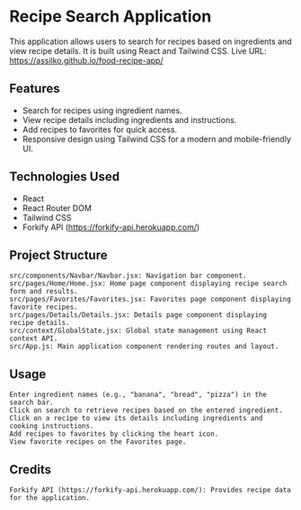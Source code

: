 # Recipe Search Application

This application allows users to search for recipes based on ingredients and view recipe details. It is built using React and Tailwind CSS.
Live URL: https://assilko.github.io/food-recipe-app/

## Features

- Search for recipes using ingredient names.
- View recipe details including ingredients and instructions.
- Add recipes to favorites for quick access.
- Responsive design using Tailwind CSS for a modern and mobile-friendly UI.

## Technologies Used

- React
- React Router DOM
- Tailwind CSS
- Forkify API (https://forkify-api.herokuapp.com/)


## Project Structure

    src/components/Navbar/Navbar.jsx: Navigation bar component.
    src/pages/Home/Home.jsx: Home page component displaying recipe search form and results.
    src/pages/Favorites/Favorites.jsx: Favorites page component displaying favorite recipes.
    src/pages/Details/Details.jsx: Details page component displaying recipe details.
    src/context/GlobalState.jsx: Global state management using React context API.
    src/App.js: Main application component rendering routes and layout.

## Usage

    Enter ingredient names (e.g., "banana", "bread", "pizza") in the search bar.
    Click on search to retrieve recipes based on the entered ingredient.
    Click on a recipe to view its details including ingredients and cooking instructions.
    Add recipes to favorites by clicking the heart icon.
    View favorite recipes on the Favorites page.

## Credits

    Forkify API (https://forkify-api.herokuapp.com/): Provides recipe data for the application.
